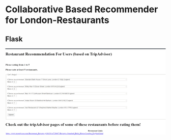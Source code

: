 # Collaborative Based Recommender for London-Restaurants
## Flask

<img src="https://github.com/aybukemeydan/Collaborative-Based-Recommender-for-London-Restaurants/blob/main/other-files/flask.gif" width="1000px">
